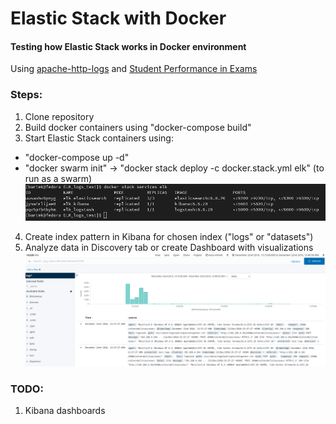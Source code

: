 # Elastic Stack with Docker
#### Testing how Elastic Stack works in Docker environment
Using [apache-http-logs](https://github.com/ocatak/apache-http-logs.git) and [Student Performance in Exams](https://www.kaggle.com/spscientist/students-performance-in-exams) 

### Steps:
1. Clone repository
2. Build docker containers using "docker-compose build"
3. Start Elastic Stack containers using:
- "docker-compose up -d"
- "docker swarm init" -> "docker stack deploy -c docker.stack.yml elk" (to run as a swarm)
![swarm](/images/swarm.png)
4. Create index pattern in Kibana for chosen index ("logs" or "datasets")
5. Analyze data in Discovery tab or create Dashboard with visualizations
![kibana_discover](/images/kibana_discover.png)

### TODO:
1.  Kibana dashboards
